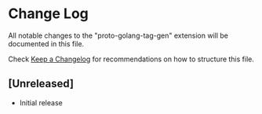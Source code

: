 # Change Log

All notable changes to the "proto-golang-tag-gen" extension will be documented in this file.

Check [Keep a Changelog](http://keepachangelog.com/) for recommendations on how to structure this file.

## [Unreleased]

- Initial release